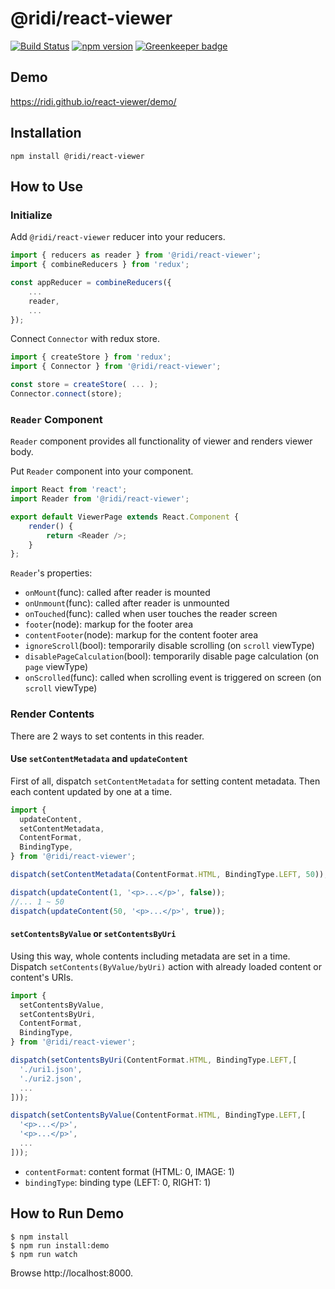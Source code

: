 # @ridi/react-viewer

[![Build Status](https://travis-ci.org/ridi/react-viewer.svg?branch=master)](https://travis-ci.org/ridi/react-viewer)
[![npm version](https://img.shields.io/npm/v/@ridi/react-viewer.svg)](https://www.npmjs.com/package/@ridi/react-viewer)
[![Greenkeeper badge](https://badges.greenkeeper.io/ridi/react-viewer.svg)](https://greenkeeper.io/)

## Demo
https://ridi.github.io/react-viewer/demo/

## Installation
```
npm install @ridi/react-viewer
```

## How to Use

### Initialize

Add `@ridi/react-viewer` reducer into your reducers.
```js
import { reducers as reader } from '@ridi/react-viewer';
import { combineReducers } from 'redux';

const appReducer = combineReducers({
    ...
    reader,
    ...
});
```

Connect `Connector` with redux store.
```js
import { createStore } from 'redux';
import { Connector } from '@ridi/react-viewer';

const store = createStore( ... );
Connector.connect(store);
```

### `Reader` Component

`Reader` component provides all functionality of viewer and renders viewer body.

Put `Reader` component into your component.
```js
import React from 'react';
import Reader from '@ridi/react-viewer';

export default ViewerPage extends React.Component {
    render() {
        return <Reader />;
    }
};
```

`Reader`'s properties:

* `onMount`(func): called after reader is mounted
* `onUnmount`(func): called after reader is unmounted
* `onTouched`(func): called when user touches the reader screen
* `footer`(node): markup for the footer area
* `contentFooter`(node): markup for the content footer area
* `ignoreScroll`(bool): temporarily disable scrolling (on `scroll` viewType)
* `disablePageCalculation`(bool): temporarily disable page calculation (on `page` viewType)
* `onScrolled`(func): called when scrolling event is triggered on screen (on `scroll` viewType)

### Render Contents

There are 2 ways to set contents in this reader.

#### Use `setContentMetadata` and `updateContent`
 
First of all, dispatch `setContentMetadata` for setting content metadata.
Then each content updated by one at a time.

```js
import {
  updateContent, 
  setContentMetadata,
  ContentFormat,
  BindingType,
} from '@ridi/react-viewer';

dispatch(setContentMetadata(ContentFormat.HTML, BindingType.LEFT, 50));

dispatch(updateContent(1, '<p>...</p>', false));
//... 1 ~ 50
dispatch(updateContent(50, '<p>...</p>', true));
```

#### `setContentsByValue` or `setContentsByUri`

Using this way, whole contents including metadata are set in a time.
Dispatch `setContents(ByValue/byUri)` action with already loaded content or content's URIs.

```js
import {
  setContentsByValue,
  setContentsByUri,
  ContentFormat,
  BindingType,
} from '@ridi/react-viewer';

dispatch(setContentsByUri(ContentFormat.HTML, BindingType.LEFT,[
  './uri1.json',
  './uri2.json',
  ...
]));

dispatch(setContentsByValue(ContentFormat.HTML, BindingType.LEFT,[
  '<p>...</p>',
  '<p>...</p>',
  ...
]));
```

* `contentFormat`: content format (HTML: 0, IMAGE: 1)
* `bindingType`: binding type (LEFT: 0, RIGHT: 1)

## How to Run Demo

```
$ npm install
$ npm run install:demo
$ npm run watch
```
Browse http://localhost:8000.
